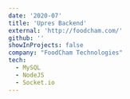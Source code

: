 ```yaml
---
date: '2020-07'
title: 'Upres Backend'
external: 'http://foodcham.com/'
github: ''
showInProjects: false
company: "FoodCham Technologies"
tech:
  - MySQL
  - NodeJS
  - Socket.io
---
```

